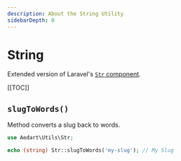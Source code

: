 ```yaml
---
description: About the String Utility
sidebarDepth: 0
---
```


# String

Extended version of Laravel's [`Str` component](https://laravel.com/docs/10.x/helpers#strings-method-list).

[[TOC]]

## `slugToWords()`

Method converts a slug back to words.

```php
use Aedart\Utils\Str;

echo (string) Str::slugToWords('my-slug'); // My Slug
```
